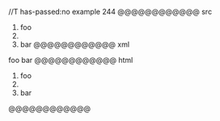 //T has-passed:no
example 244
@@@@@@@@@@@@ src
1. foo
2.
3. bar
@@@@@@@@@@@@ xml
<?xml version="1.0" encoding="UTF-8"?>
<!DOCTYPE document SYSTEM "CommonMark.dtd">
<document xmlns="http://commonmark.org/xml/1.0">
  <list type="ordered" start="1" delim="period" tight="true">
    <item>
      <paragraph>
        <text>foo</text>
      </paragraph>
    </item>
    <item />
    <item>
      <paragraph>
        <text>bar</text>
      </paragraph>
    </item>
  </list>
</document>
@@@@@@@@@@@@ html
<ol>
<li>foo</li>
<li></li>
<li>bar</li>
</ol>
@@@@@@@@@@@@
